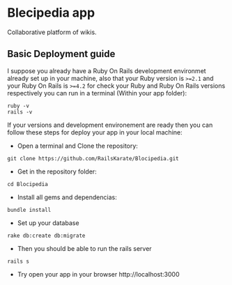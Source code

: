 # Blecipedia app
Collaborative platform of wikis.

## Basic Deployment guide
I suppose you already have a Ruby On Rails development environmet already set up in your machine, also that your Ruby version is `>=2.1` and your Ruby On Rails is `>=4.2` for check your Ruby and Ruby On Rails versions respectively you can run in a terminal (Within your app folder):
```
ruby -v
rails -v
```

If your versions and development environement are ready then you can follow these steps for deploy your app in your local machine:

* Open a terminal and Clone the repository:

```
git clone https://github.com/RailsKarate/Blocipedia.git
```

* Get in the repository folder:
```
cd Blocipedia
```

* Install all gems and dependencias:
```
bundle install
```

* Set up your database
```
rake db:create db:migrate
```

* Then you should be able to run the rails server
```
rails s
```

* Try open your app in your browser http://localhost:3000
